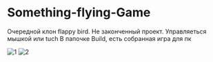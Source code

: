 # Something-flying-Game
Очередной клон flappy bird. Не законченный проект. Управляеться мышкой или tuch
В папочке Build, есть собранная игра для пк

![1](https://user-images.githubusercontent.com/37297335/149664564-b80dbac6-e3f0-469b-b69e-0017205344d2.png)
![2](https://user-images.githubusercontent.com/37297335/149664582-24df11f1-dae3-420e-a72a-594e8feea085.png)
